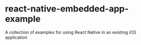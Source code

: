 # react-native-embedded-app-example
A collection of examples for using React Native in an existing iOS application
